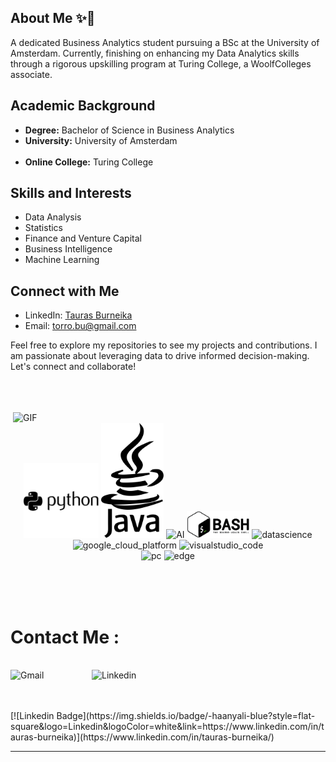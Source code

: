 ## About Me ✨💬 
A dedicated Business Analytics student pursuing a BSc at the University of Amsterdam. Currently, finishing on enhancing my Data Analytics skills through a rigorous upskilling program at Turing College, a WoolfColleges associate.

## Academic Background
- **Degree:** Bachelor of Science in Business Analytics
- **University:** University of Amsterdam
<br></br>
- **Online College:** Turing College

## Skills and Interests
- Data Analysis
- Statistics
- Finance and Venture Capital
- Business Intelligence
- Machine Learning

## Connect with Me
- LinkedIn: [Tauras Burneika](https://www.linkedin.com/in/tauras-burneika/)
- Email: torro.bu@gmail.com

Feel free to explore my repositories to see my projects and contributions. I am passionate about leveraging data to drive informed decision-making. Let's connect and collaborate!



</br>
</br>
</br>



<img hight="400" width="500" alt="GIF" align="right" src="https://github.com/Xx-Ashutosh-xX/Xx-Ashutosh-xX/blob/master/assets/1936.gif">



<p align="center">

<!-- For more icons please follow  https://github.com/MikeCodesDotNET/ColoredBadges -->
<img src="https://github.com/Xx-Ashutosh-xX/Xx-Ashutosh-xX/blob/master/assets/icons/python.png" alt="python" width="120" hight="50">
<img src="https://github.com/Xx-Ashutosh-xX/Xx-Ashutosh-xX/blob/master/assets/icons/java.png" alt="java"  width="100" hight="50">
<img src="https://github.com/Xx-Ashutosh-xX/Xx-Ashutosh-xX/blob/master/assets/icons/ai.png" alt="AI" width="90" hight="50">
<img src="https://github.com/Xx-Ashutosh-xX/Xx-Ashutosh-xX/blob/master/assets/icons/bash.png" alt="bash" width="100" hight="50">
<img src="https://github.com/Xx-Ashutosh-xX/Xx-Ashutosh-xX/blob/master/assets/icons/datascience.png" alt="datascience" width="180" hight="50">
</br>
<img src="https://github.com/Xx-Ashutosh-xX/Xx-Ashutosh-xX/blob/master/assets/icons/google_cloud_platform.png" alt="google_cloud_platform" width="270" hight="50">
<img src="https://github.com/Xx-Ashutosh-xX/Xx-Ashutosh-xX/blob/master/assets/icons/visualstudio_code.png" alt="visualstudio_code" width="240" hight="50">
</br>
<img src="https://github.com/Xx-Ashutosh-xX/Xx-Ashutosh-xX/blob/master/assets/icons/pc.png" alt="pc" width="100" hight="50">
<img src="https://github.com/Xx-Ashutosh-xX/Xx-Ashutosh-xX/blob/master/assets/icons/edge.png" alt="edge" width="100" hight="50">

</p>
</br>
</br>
</br>



# Contact Me :

<p>
 </br>

<a href="mailto:ashutosh.saxena.2001@gmail.com">
 <img align="left" alt="Gmail" width="130" hight="100" src="https://github.com/Xx-Ashutosh-xX/Xx-Ashutosh-xX/blob/master/assets/icons/gmail.png" />
</a>
<a href="https://www.linkedin.com/in/ashutosh-saxena-7b326817b/">
  <img align="left" alt="Linkedin" width="150" hight="100" src="https://github.com/Xx-Ashutosh-xX/Xx-Ashutosh-xX/blob/master/assets/icons/linkedin.png" />
</a>

</p>
 

</br>
</br>
</br>
[![Linkedin Badge](https://img.shields.io/badge/-haanyali-blue?style=flat-square&logo=Linkedin&logoColor=white&link=https://www.linkedin.com/in/tauras-burneika)](https://www.linkedin.com/in/tauras-burneika/)


[//]: # "https://img.shields.io/badge/LinkedIn-0077B5?style=for-the-badge&logo=linkedin&logoColor=white"

*************

